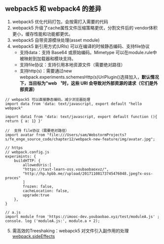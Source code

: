 ## webpack5 和 webpack4 的差异
1. webpack5 优化代码打包，会按需打入需要的代码
2. webpack5 升级了cache属性文件压缩策略更优，分割文件后的 vendor体积更小，缓存性能和功能都更优。
3. webpack5 自带资源模块处理(asset module)
4. webpack5 新引用方式(URIs) 可以在编译的时候静态编码、支持file协议
    - 支持data：支持 Base64 或原始编码。Mimetype 可以在module.rule中被映射到加载器和模块支持。
    - 支持file协议：支持引用本地资源文件（需要绝对路径）
    - 支持http(s)：需要通过new webpack.experiments.schemesHttp(s)UriPlugin()选择加入，**默认情况下，当目标为"web 〝时，这些 URI 会导致对外部资源的请求（它们是外部资源）**
```
// webpack5 可以直接静态编码，减少浏览器处理
import data from 'data: text/javascript, export default "hello webpack"

import data1 from 'data: text/javascript, export default function (){ return { a: 1} }'

//  支持 file协议（需要绝对路径）
import avatar from "file:///Users/sam/WebstormProjects?
s/fe_enge_source_code/chapter12/webpack-new-feature/img/avatar.jpg";

// https
// webpack.config.js
experimints: {
    buildHTTP: {
        allowedUris:[
        "https://tast-learn-oss.voubaobaoxvz/",
        "http://hp.hpbb.me//upload/20171108173745476048.jpeg?x-oss-proces"
        ]
        frozen: false, 
        cacheLocation: false,
        upgrade:true
    },
}

// a.js
import module from 'https://imooc-dev.youbaobao.xyz/test/moduleA.js' ;
console. log ('moduleA.js:', module.a + 2);
```
5. 需高效的Treeshaking：webapck5 对文件引入副作用的处理 [webpack.sideEffects](https://webpack.docschina.org/guides/tree-shaking/#mark-the-file-as-side-effect-free])